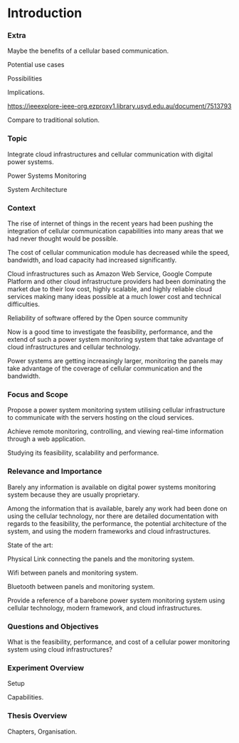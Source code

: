 # Introduction

### Extra

Maybe the benefits of a cellular based communication.

Potential use cases

Possibilities

Implications.

https://ieeexplore-ieee-org.ezproxy1.library.usyd.edu.au/document/7513793

Compare to traditional solution.

### Topic

Integrate cloud infrastructures and cellular communication with digital power systems.

Power Systems Monitoring

System Architecture

### Context

The rise of internet of things in the recent years had been pushing the integration of cellular communication capabilities into many areas that we had never thought would be possible.

The cost of cellular communication module has decreased while the speed, bandwidth, and load capacity had increased significantly. 

Cloud infrastructures such as Amazon Web Service, Google Compute Platform and other cloud infrastructure providers had been dominating the market due to their low cost, highly scalable, and highly reliable cloud services making many ideas possible at a much lower cost and technical difficulties. 

Reliability of software offered by the Open source community

Now is a good time to investigate the feasibility, performance, and the extend of such a power system monitoring system that take advantage of cloud infrastructures and cellular technology. 

Power systems are getting increasingly larger, monitoring the panels may take advantage of the coverage of cellular communication and the bandwidth.

### Focus and Scope

Propose a power system monitoring system utilising cellular infrastructure to communicate with the servers hosting on the cloud services.

Achieve remote monitoring, controlling, and viewing real-time information through a web application. 

Studying its feasibility, scalability and performance.

### Relevance and Importance

Barely any information is available on digital power systems monitoring system because they are usually proprietary.

Among the information that is available, barely any work had been done on using the cellular technology, nor there are detailed documentation with regards to the feasibility, the performance, the potential architecture of the system, and using the modern frameworks and cloud infrastructures. 

State of the art:

Physical Link connecting the panels and the monitoring system. 

Wifi between panels and monitoring system. 

Bluetooth between panels and monitoring system.

Provide a reference of a barebone power system monitoring system using cellular technology, modern framework, and cloud infrastructures. 

### Questions and Objectives

What is the feasibility, performance, and cost of a cellular power monitoring system using cloud infrastructures?



### Experiment Overview

Setup

Capabilities.



### Thesis Overview

Chapters, Organisation.




